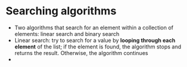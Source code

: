# Searching algorithms
- Two algorithms that search for an element within a collection of elements: linear search and binary search
- Linear search: try to search for a value by **looping through each element** of the list; if the element is found, the algorithm stops and returns the result. Otherwise, the algorithm continues
- 
